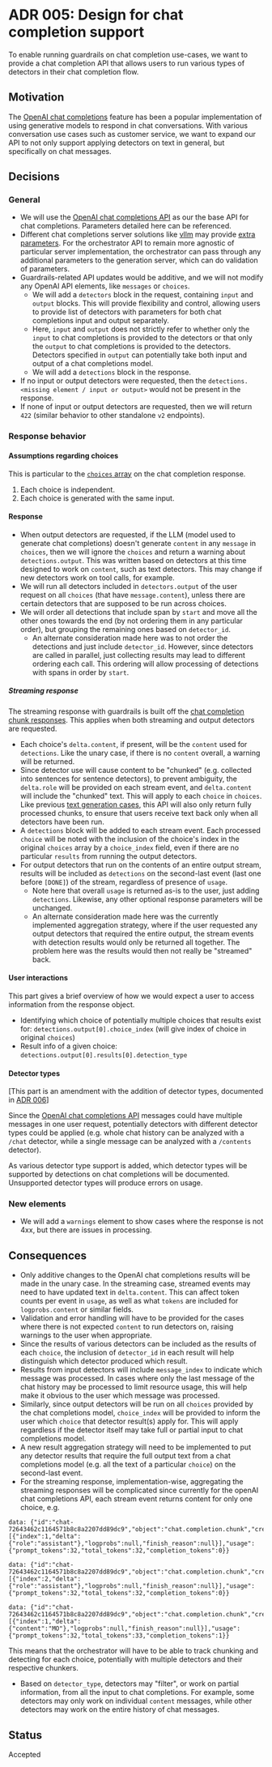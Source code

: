 # ADR 005: Design for chat completion support

To enable running guardrails on chat completion use-cases, we want to provide a chat completion API that allows users to run various types of detectors in their chat completion flow.

## Motivation

 The [OpenAI chat completions](https://platform.openai.com/docs/guides/chat-completions) feature has been a popular implementation of using generative models to respond in chat conversations. With various conversation use cases such as customer service, we want to expand our API to not only support applying detectors on text in general, but specifically on chat messages.

## Decisions

### General
- We will use the [OpenAI chat completions API](https://platform.openai.com/docs/api-reference/chat) as our the base API for chat completions. Parameters detailed here can be referenced.
- Different chat completions server solutions like [vllm](https://docs.vllm.ai/en/stable/index.html) may provide [extra parameters](https://docs.vllm.ai/en/stable/serving/openai_compatible_server.html#extra-parameters-for-chat-api). For the orchestrator API to remain more agnostic of particular server implementation, the orchestrator can pass through any additional parameters to the generation server, which can do validation of parameters.
- Guardrails-related API updates would be additive, and we will not modify any OpenAI API elements, like `messages` or `choices`.
    - We will add a `detectors` block in the request, containing `input` and `output` blocks. This will provide flexibility and control, allowing users to provide list of detectors with parameters for both chat completions input and output separately.
    - Here, `input` and `output` does not strictly refer to whether only the `input` to chat completions is provided to the detectors or that only the `output` to chat completions is provided to the detectors. Detectors specified in `output` can potentially take both input and output of a chat completions model.
    - We will add a `detections` block in the response.
- If no input or output detectors were requested, then the `detections.<missing element / input or output>` would not be present in the response.
- If none of input or output detectors are requested, then we will return `422` (similar behavior to other standalone `v2` endpoints).


### Response behavior

#### Assumptions regarding choices
This is particular to the [`choices` array](https://platform.openai.com/docs/api-reference/chat/object#chat/object-choices) on the chat completion response.
1. Each choice is independent.
2. Each choice is generated with the same input.

#### Response
- When output detectors are requested, if the LLM (model used to generate chat completions) doesn't generate `content` in any `message` in `choices`, then we will ignore the `choices` and return a warning about `detections.output`. This was written based on detectors at this time designed to work on `content`, such as text detectors. This may change if new detectors work on tool calls, for example.
- We will run all detectors included in `detectors.output` of the user request on all `choices` (that have `message.content`), unless there are certain detectors that are supposed to be run across choices.
- We will order all detections that include span by `start` and move all the other ones towards the end (by not ordering them in any particular order), but grouping the remaining ones based on `detector_id`.
    - An alternate consideration made here was to not order the detections and just include `detector_id`. However, since detectors are called in parallel, just collecting results may lead to different ordering each call. This ordering will allow processing of detections with spans in order by `start`.


##### Streaming response

The streaming response with guardrails is built off the [chat completion chunk responses](https://platform.openai.com/docs/api-reference/chat/streaming). This applies when both streaming and output detectors are requested.
- Each choice's `delta.content`, if present, will be the `content` used for `detections`. Like the unary case, if there is no `content` overall, a warning will be returned.
- Since detector use will cause content to be "chunked" (e.g. collected into sentences for sentence detectors), to prevent ambiguity, the `delta.role` will be provided on each stream event, and `delta.content` will include the "chunked" text. This will apply to each `choice` in `choices`. Like previous [text generation cases](./002-streaming-response-aggregation.md#end-user-experience), this API will also only return fully processed chunks, to ensure that users receive text back only when all detectors have been run.
- A `detections` block will be added to each stream event. Each processed `choice` will be noted with the inclusion of the choice's index in the original `choices` array by a `choice_index` field, even if there are no particular `results` from running the output detectors.
- For output detectors that run on the contents of an entire output stream, results will be included as `detections` on the second-last event (last one before `[DONE]`) of the stream, regardless of presence of `usage`.
    - Note here that overall `usage` is returned as-is to the user, just adding `detections`. Likewise, any other optional response parameters will be unchanged.
    - An alternate consideration made here was the currently implemented aggregation strategy, where if the user requested any output detectors that required the entire output, the stream events with detection results would only be returned all together. The problem here was the results would then not really be "streamed" back.


#### User interactions

This part gives a brief overview of how we would expect a user to access information from the response object.
- Identifying which choice of potentially multiple choices that results exist for: `detections.output[0].choice_index` (will give index of choice in original `choices`)
- Result info of a given choice: `detections.output[0].results[0].detection_type`

#### Detector types

[This part is an amendment with the addition of detector types, documented in [ADR 006](./006-detector-type.md)]

Since the [OpenAI chat completions API](https://platform.openai.com/docs/api-reference/chat) messages could have multiple messages in one user request, potentially detectors with different detector types could be applied (e.g. whole chat history can be analyzed with a `/chat` detector, while a single message can be analyzed with a `/contents` detector).

As various detector type support is added, which detector types will be supported by detections on chat completions will be documented. Unsupported detector types will produce errors on usage.


### New elements
- We will add a `warnings` element to show cases where the response is not 4xx, but there are issues in processing.

## Consequences
- Only additive changes to the OpenAI chat completions results will be made in the unary case. In the streaming case, streamed events may need to have updated text in `delta.content`. This can affect token counts per event in `usage`, as well as what `tokens` are included for `logprobs.content` or similar fields.
- Validation and error handling will have to be provided for the cases where there is not expected `content` to run detectors on, raising warnings to the user when appropriate.
- Since the results of various detectors can be included as the results of each `choice`, the inclusion of `detector_id` in each result will help distinguish which detector produced which result.
- Results from input detectors will include `message_index` to indicate which message was processed. In cases where only the last message of the chat history may be processed to limit resource usage, this will help make it obvious to the user which message was processed.
- Similarly, since output detectors will be run on all `choices` provided by the chat completions model, `choice_index` will be provided to inform the user which `choice` that detector result(s) apply for. This will apply regardless if the detector itself may take full or partial input to chat completions model.
- A new result aggregation strategy will need to be implemented to put any detector results that require the full output text from a chat completions model (e.g. all the text of a particular `choice`) on the second-last event.
- For the streaming response, implementation-wise, aggregating the streaming responses will be complicated since currently for the openAI chat completions API, each stream event returns content for only one choice, e.g.
```
data: {"id":"chat-72643462c1164571b8c8a2207dd89dc9","object":"chat.completion.chunk","created":1727139047,"model":"model","choices":[{"index":1,"delta":{"role":"assistant"},"logprobs":null,"finish_reason":null}],"usage":{"prompt_tokens":32,"total_tokens":32,"completion_tokens":0}}

data: {"id":"chat-72643462c1164571b8c8a2207dd89dc9","object":"chat.completion.chunk","created":1727139047,"model":"model,"choices":[{"index":2,"delta":{"role":"assistant"},"logprobs":null,"finish_reason":null}],"usage":{"prompt_tokens":32,"total_tokens":32,"completion_tokens":0}}

data: {"id":"chat-72643462c1164571b8c8a2207dd89dc9","object":"chat.completion.chunk","created":1727139047,"model":"model","choices":[{"index":1,"delta":{"content":"MO"},"logprobs":null,"finish_reason":null}],"usage":{"prompt_tokens":32,"total_tokens":33,"completion_tokens":1}}
```
This means that the orchestrator will have to be able to track chunking and detecting for each choice, potentially with multiple detectors and their respective chunkers.
- Based on `detector_type`, detectors may "filter", or work on partial information, from all the input to chat completions. For example, some detectors may only work on individual `content` messages, while other detectors may work on the entire history of chat messages.

## Status

Accepted
